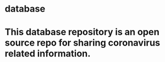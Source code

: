 # database
# This database repository is an open source repo for sharing coronavirus related information.
